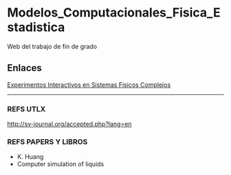 # Modelos_Computacionales_Fisica_Estadistica

Web del trabajo de fin de grado

## Enlaces

[Experimentos Interactivos en Sistemas Físicos Complejos](http://valbuena.fis.ucm.es/expint/html/frame.html)

---

### REFS UTLX

http://sv-journal.org/accepted.php?lang=en

### REFS PAPERS Y LIBROS

- K. Huang
- Computer simulation of liquids

